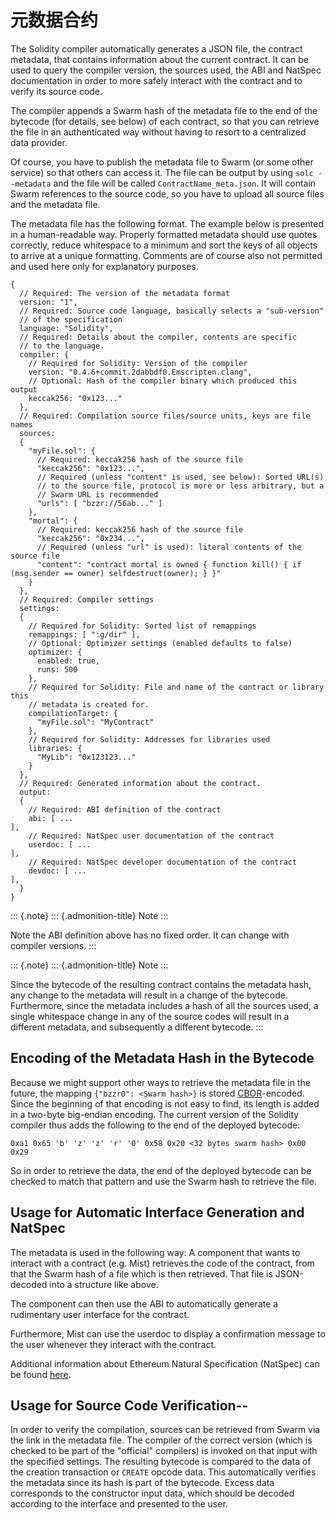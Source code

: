 # 元数据合约

The Solidity compiler automatically generates a JSON file, the contract metadata, that contains information about the current contract.
It can be used to query the compiler version, the sources used, the ABI and NatSpec documentation in order to more safely interact with the contract and to verify its source code.

The compiler appends a Swarm hash of the metadata file to the end of the bytecode (for details, see below) of each contract, so that you can retrieve the file in an authenticated way without having to resort to a centralized data provider.

Of course, you have to publish the metadata file to Swarm (or some other service) so that others can access it.
The file can be output by using `solc --metadata` and the file will be called `ContractName_meta.json`.
It will contain Swarm references to the source code, so you have to upload all source files and the metadata file.

The metadata file has the following format.
The example below is presented in a human-readable way.
Properly formatted metadata should use quotes correctly, reduce whitespace to a minimum and sort the keys of all objects to arrive at a unique formatting.
Comments are of course also not permitted and used here only for explanatory purposes.

``` {.sourceCode .none}
{
  // Required: The version of the metadata format
  version: "1",
  // Required: Source code language, basically selects a "sub-version"
  // of the specification
  language: "Solidity",
  // Required: Details about the compiler, contents are specific
  // to the language.
  compiler: {
    // Required for Solidity: Version of the compiler
    version: "0.4.6+commit.2dabbdf0.Emscripten.clang",
    // Optional: Hash of the compiler binary which produced this output
    keccak256: "0x123..."
  },
  // Required: Compilation source files/source units, keys are file names
  sources:
  {
    "myFile.sol": {
      // Required: keccak256 hash of the source file
      "keccak256": "0x123...",
      // Required (unless "content" is used, see below): Sorted URL(s)
      // to the source file, protocol is more or less arbitrary, but a
      // Swarm URL is recommended
      "urls": [ "bzzr://56ab..." ]
    },
    "mortal": {
      // Required: keccak256 hash of the source file
      "keccak256": "0x234...",
      // Required (unless "url" is used): literal contents of the source file
      "content": "contract mortal is owned { function kill() { if (msg.sender == owner) selfdestruct(owner); } }"
    }
  },
  // Required: Compiler settings
  settings:
  {
    // Required for Solidity: Sorted list of remappings
    remappings: [ ":g/dir" ],
    // Optional: Optimizer settings (enabled defaults to false)
    optimizer: {
      enabled: true,
      runs: 500
    },
    // Required for Solidity: File and name of the contract or library this
    // metadata is created for.
    compilationTarget: {
      "myFile.sol": "MyContract"
    },
    // Required for Solidity: Addresses for libraries used
    libraries: {
      "MyLib": "0x123123..."
    }
  },
  // Required: Generated information about the contract.
  output:
  {
    // Required: ABI definition of the contract
    abi: [ ...
],
    // Required: NatSpec user documentation of the contract
    userdoc: [ ...
],
    // Required: NatSpec developer documentation of the contract
    devdoc: [ ...
],
  }
}
```

::: {.note}
::: {.admonition-title}
Note
:::

Note the ABI definition above has no fixed order.
It can change with
compiler versions.
:::

::: {.note}
::: {.admonition-title}
Note
:::

Since the bytecode of the resulting contract contains the metadata hash, any change to the metadata will result in a change of the bytecode.
Furthermore, since the metadata includes a hash of all the sources used, a single whitespace change in any of the source codes will result in a different metadata, and subsequently a different bytecode.
:::

## Encoding of the Metadata Hash in the Bytecode

Because we might support other ways to retrieve the metadata file in the future, the mapping `{"bzzr0": <Swarm hash>}` is stored [CBOR](https://tools.ietf.org/html/rfc7049)-encoded.
Since the beginning of that encoding is not easy to find, its length is added in a two-byte big-endian encoding.
The current version of the Solidity compiler thus adds the following to the end of the deployed bytecode:

    0xa1 0x65 'b' 'z' 'z' 'r' '0' 0x58 0x20 <32 bytes swarm hash> 0x00 0x29

So in order to retrieve the data, the end of the deployed bytecode can be checked to match that pattern and use the Swarm hash to retrieve the file.

## Usage for Automatic Interface Generation and NatSpec

The metadata is used in the following way: A component that wants to interact with a contract (e.g.
Mist) retrieves the code of the contract, from that the Swarm hash of a file which is then retrieved.
That file is JSON-decoded into a structure like above.

The component can then use the ABI to automatically generate a rudimentary user interface for the contract.

Furthermore, Mist can use the userdoc to display a confirmation message to the user whenever they interact with the contract.

Additional information about Ethereum Natural Specification (NatSpec) can be found [here](https://github.com/ethereum/wiki/wiki/Ethereum-Natural-Specification-Format).

## Usage for Source Code Verification--

In order to verify the compilation, sources can be retrieved from Swarm via the link in the metadata file.
The compiler of the correct version (which is checked to be part of the \"official\" compilers) is invoked on that input with the specified settings.
The resulting bytecode is compared to the data of the creation transaction or `CREATE` opcode data.
This automatically verifies the metadata since its hash is part of the bytecode.
Excess data corresponds to the constructor input data, which should be decoded according to the interface and presented to the user.
